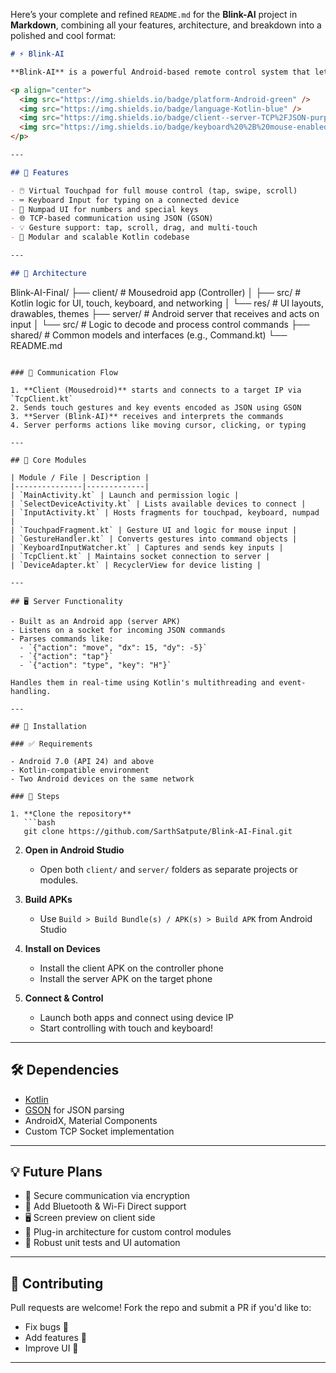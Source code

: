 Here’s your complete and refined `README.md` for the **Blink-AI** project in **Markdown**, combining all your features, architecture, and breakdown into a polished and cool format:

```markdown
# ⚡ Blink-AI

**Blink-AI** is a powerful Android-based remote control system that lets you turn one phone into a wireless **mouse + keyboard** controller for another Android device. Whether you're navigating, typing, or clicking—Blink-AI brings seamless remote interaction to your fingertips.

<p align="center">
  <img src="https://img.shields.io/badge/platform-Android-green" />
  <img src="https://img.shields.io/badge/language-Kotlin-blue" />
  <img src="https://img.shields.io/badge/client--server-TCP%2FJSON-purple" />
  <img src="https://img.shields.io/badge/keyboard%20%2B%20mouse-enabled-orange" />
</p>

---

## 🚀 Features

- 🖱️ Virtual Touchpad for full mouse control (tap, swipe, scroll)
- ⌨️ Keyboard Input for typing on a connected device
- 🔢 Numpad UI for numbers and special keys
- 🌐 TCP-based communication using JSON (GSON)
- 💡 Gesture support: tap, scroll, drag, and multi-touch
- 🧠 Modular and scalable Kotlin codebase

---

## 🧭 Architecture

```
Blink-AI-Final/
├── client/        # Mousedroid app (Controller)
│   ├── src/       # Kotlin logic for UI, touch, keyboard, and networking
│   └── res/       # UI layouts, drawables, themes
├── server/        # Android server that receives and acts on input
│   └── src/       # Logic to decode and process control commands
├── shared/        # Common models and interfaces (e.g., Command.kt)
└── README.md
```

### 📡 Communication Flow

1. **Client (Mousedroid)** starts and connects to a target IP via `TcpClient.kt`
2. Sends touch gestures and key events encoded as JSON using GSON
3. **Server (Blink-AI)** receives and interprets the commands
4. Server performs actions like moving cursor, clicking, or typing

---

## 🧠 Core Modules

| Module / File | Description |
|---------------|-------------|
| `MainActivity.kt` | Launch and permission logic |
| `SelectDeviceActivity.kt` | Lists available devices to connect |
| `InputActivity.kt` | Hosts fragments for touchpad, keyboard, numpad |
| `TouchpadFragment.kt` | Gesture UI and logic for mouse input |
| `GestureHandler.kt` | Converts gestures into command objects |
| `KeyboardInputWatcher.kt` | Captures and sends key inputs |
| `TcpClient.kt` | Maintains socket connection to server |
| `DeviceAdapter.kt` | RecyclerView for device listing |

---

## 🖥️ Server Functionality

- Built as an Android app (server APK)
- Listens on a socket for incoming JSON commands
- Parses commands like:
  - `{"action": "move", "dx": 15, "dy": -5}`
  - `{"action": "tap"}`
  - `{"action": "type", "key": "H"}`

Handles them in real-time using Kotlin's multithreading and event-handling.

---

## 📲 Installation

### ✅ Requirements

- Android 7.0 (API 24) and above
- Kotlin-compatible environment
- Two Android devices on the same network

### 🔧 Steps

1. **Clone the repository**
   ```bash
   git clone https://github.com/SarthSatpute/Blink-AI-Final.git
   ```

2. **Open in Android Studio**
   - Open both `client/` and `server/` folders as separate projects or modules.

3. **Build APKs**
   - Use `Build > Build Bundle(s) / APK(s) > Build APK` from Android Studio

4. **Install on Devices**
   - Install the client APK on the controller phone
   - Install the server APK on the target phone

5. **Connect & Control**
   - Launch both apps and connect using device IP
   - Start controlling with touch and keyboard!

---

## 🛠️ Dependencies

- [Kotlin](https://kotlinlang.org/)
- [GSON](https://github.com/google/gson) for JSON parsing
- AndroidX, Material Components
- Custom TCP Socket implementation

---

## 💡 Future Plans

- 🔐 Secure communication via encryption
- 📶 Add Bluetooth & Wi-Fi Direct support
- 🖥️ Screen preview on client side
- 🧩 Plug-in architecture for custom control modules
- 🧪 Robust unit tests and UI automation

---

## 🤝 Contributing

Pull requests are welcome! Fork the repo and submit a PR if you'd like to:
- Fix bugs 🐛
- Add features 🚀
- Improve UI 🎨

---
